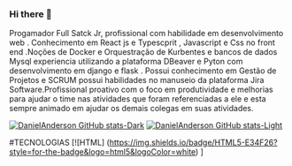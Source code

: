### Hi there 👋

Progamador Full Satck Jr, profissional com  habilidade  em desenvolvimento web . Conhecimento em React js e Typescprit , Javascript e Css  no front end  .Noções de Docker e Orquestração  de Kurbentes  e bancos de dados Mysql experiencia  utilizando a plataforma DBeaver  e Pyton com desenvolvimento em django e flask . Possui conhecimento em Gestão de Projetos e SCRUM  possui habilidades no manuseio da  plataforma Jira Software.Profissional proativo com o foco em produtividade e melhorias para ajudar o time nas atividades que foram referenciadas a ele  e esta sempre  animado  em ajudar os demais colegas em suas atividades. 



[![DanielAnderson GitHub stats-Dark](https://github-readme-stats.vercel.app/api?username=danielandersonBC96&show_icons=true&theme=dracula)](https://github.com/anuraghazra/github-readme-stats#gh-dark-mode-only)
[![DanielAnderson GitHub stats-Light](https://github-readme-stats.vercel.app/api?username=danielandersonBC96&show_icons=true&theme=dracula)](https://github.com/anuraghazra/github-readme-stats#gh-light-mode-only)

#TECNOLOGIAS 
[![HTML] (https://img.shields.io/badge/HTML5-E34F26?style=for-the-badge&logo=html5&logoColor=white) ]


